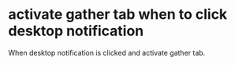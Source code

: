 # activate gather tab when to click desktop notification

When desktop notification is clicked and activate gather tab. 
